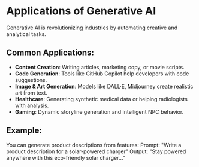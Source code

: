 # Applications of Generative AI

Generative AI is revolutionizing industries by automating creative and analytical tasks.

## Common Applications:
- **Content Creation**: Writing articles, marketing copy, or movie scripts.
- **Code Generation**: Tools like GitHub Copilot help developers with code suggestions.
- **Image & Art Generation**: Models like DALL·E, Midjourney create realistic art from text.
- **Healthcare**: Generating synthetic medical data or helping radiologists with analysis.
- **Gaming**: Dynamic storyline generation and intelligent NPC behavior.

## Example:
You can generate product descriptions from features:
Prompt: "Write a product description for a solar-powered charger"
Output: "Stay powered anywhere with this eco-friendly solar charger..."
